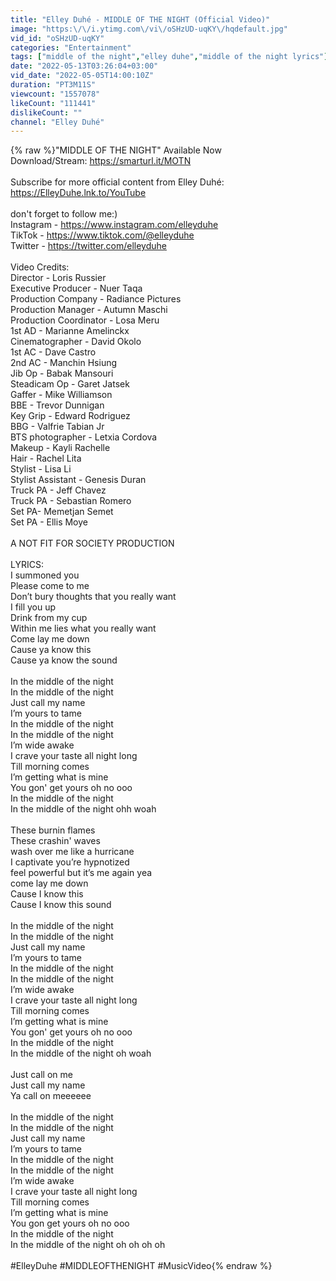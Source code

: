 ```yaml
---
title: "Elley Duhé - MIDDLE OF THE NIGHT (Official Video)"
image: "https:\/\/i.ytimg.com\/vi\/oSHzUD-uqKY\/hqdefault.jpg"
vid_id: "oSHzUD-uqKY"
categories: "Entertainment"
tags: ["middle of the night","elley duhe","middle of the night lyrics"]
date: "2022-05-13T03:26:04+03:00"
vid_date: "2022-05-05T14:00:10Z"
duration: "PT3M11S"
viewcount: "1557078"
likeCount: "111441"
dislikeCount: ""
channel: "Elley Duhé"
---
```

{% raw %}&quot;MIDDLE OF THE NIGHT&quot; Available Now<br />Download/Stream: <a rel="nofollow" target="blank" href="https://smarturl.it/MOTN">https://smarturl.it/MOTN</a><br /><br />Subscribe for more official content from Elley Duhé: <a rel="nofollow" target="blank" href="https://ElleyDuhe.lnk.to/YouTube">https://ElleyDuhe.lnk.to/YouTube</a> <br /><br />don't forget to follow me:) <br />Instagram - <a rel="nofollow" target="blank" href="https://www.instagram.com/elleyduhe">https://www.instagram.com/elleyduhe</a> <br />TikTok - <a rel="nofollow" target="blank" href="https://www.tiktok.com/@elleyduhe">https://www.tiktok.com/@elleyduhe</a><br />Twitter - <a rel="nofollow" target="blank" href="https://twitter.com/elleyduhe">https://twitter.com/elleyduhe</a><br /><br />Video Credits:<br />Director - Loris Russier <br />Executive Producer - Nuer Taqa <br />Production Company - Radiance Pictures <br />Production Manager - Autumn Maschi <br />Production Coordinator - Losa Meru <br />1st AD - Marianne Amelinckx <br />Cinematographer - David Okolo <br />1st AC - Dave Castro <br />2nd AC - Manchin Hsiung <br />Jib Op - Babak Mansouri <br />Steadicam Op - Garet Jatsek <br />Gaffer - Mike Williamson <br />BBE - Trevor Dunnigan <br />Key Grip - Edward Rodriguez <br />BBG - Valfrie Tabian Jr <br />BTS photographer - Letxia Cordova <br />Makeup - Kayli Rachelle <br />Hair - Rachel Lita <br />Stylist - Lisa Li <br />Stylist Assistant - Genesis Duran <br />Truck PA - Jeff Chavez <br />Truck PA - Sebastian Romero <br />Set PA- Memetjan Semet <br />Set PA - Ellis Moye <br /><br />A NOT FIT FOR SOCIETY PRODUCTION<br /><br />LYRICS:<br />I summoned you<br />Please come to me <br />Don’t bury thoughts that you really want <br />I fill you up <br />Drink from my cup <br />Within me lies what you really want <br />Come lay me down <br />Cause ya know this <br />Cause ya know the sound <br /><br />In the middle of the night <br />In the middle of the night <br />Just call my name <br />I’m yours to tame <br />In the middle of the night <br />In the middle of the night <br />I’m wide awake <br />I crave your taste all night long <br />Till morning comes <br />I’m getting what is mine <br />You gon' get yours oh no ooo<br />In the middle of the night <br />In the middle of the night ohh woah <br /><br />These burnin flames <br />These crashin' waves<br />wash over me like a hurricane <br />I captivate you’re hypnotized <br />feel powerful but it’s me again yea <br />come lay me down<br />Cause I know this <br />Cause I know this sound <br /><br />In the middle of the night <br />In the middle of the night <br />Just call my name <br />I’m yours to tame <br />In the middle of the night <br />In the middle of the night <br />I’m wide awake <br />I crave your taste all night long <br />Till morning comes <br />I’m getting what is mine <br />You gon' get yours oh no ooo<br />In the middle of the night <br />In the middle of the night oh woah <br /><br />Just call on me <br />Just call my name <br />Ya call on meeeeee   <br /><br />In the middle of the night <br />In the middle of the night <br />Just call my name <br />I’m yours to tame <br />In the middle of the night <br />In the middle of the night <br />I’m wide awake <br />I crave your taste all night long <br />Till morning comes <br />I’m getting what is mine <br />You gon get yours oh no ooo<br />In the middle of the night <br />In the middle of the night oh oh oh oh <br /><br />#ElleyDuhe #MIDDLEOFTHENIGHT #MusicVideo{% endraw %}

